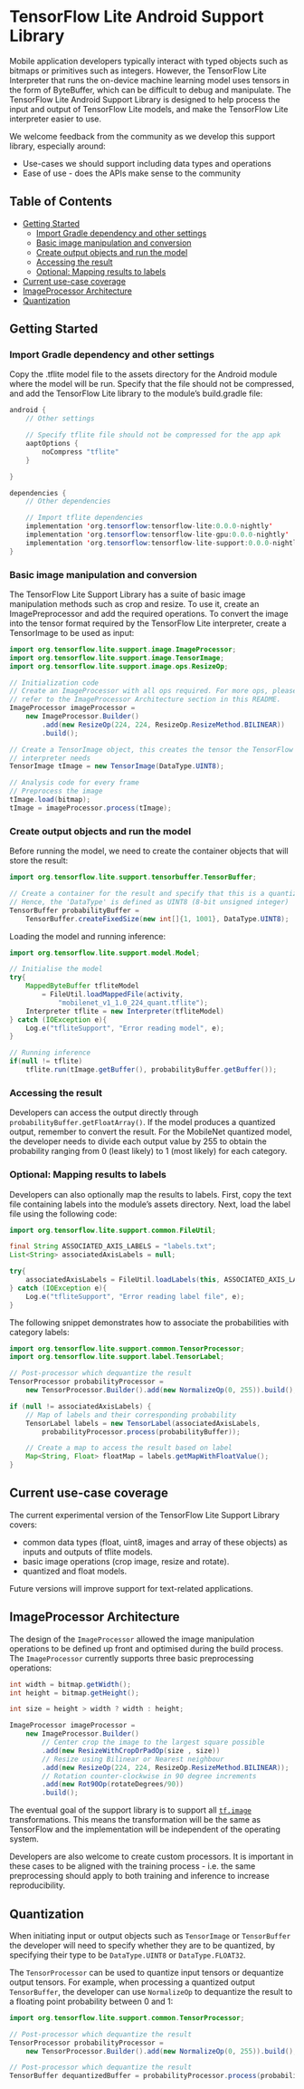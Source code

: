 # TensorFlow Lite Android Support Library

Mobile application developers typically interact with typed objects such as
bitmaps or primitives such as integers. However, the TensorFlow Lite Interpreter
that runs the on-device machine learning model uses tensors in the form of
ByteBuffer, which can be difficult to debug and manipulate. The TensorFlow Lite
Android Support Library is designed to help process the input and output of
TensorFlow Lite models, and make the TensorFlow Lite interpreter easier to use.

We welcome feedback from the community as we develop this support library,
especially around:

*   Use-cases we should support including data types and operations
*   Ease of use - does the APIs make sense to the community

## Table of Contents

*   [Getting Started](#getting-started)
    *   [Import Gradle dependency and other settings](#Import-Gradle-dependency-and-other-settings)
    *   [Basic image manipulation and conversion](#Basic-image-manipulation-and-conversion)
    *   [Create output objects and run the model](#Create-output-objects-and-run-the-model)
    *   [Accessing the result](#Accessing-the-result)
    *   [Optional: Mapping results to labels](#Optional-Mapping-results-to-labels)
*   [Current use-case coverage](#Current-use-case-coverage)
*   [ImageProcessor Architecture](#ImageProcessor-Architecture)
*   [Quantization](#Quantization)

## Getting Started

### Import Gradle dependency and other settings

Copy the .tflite model file to the assets directory for the Android module where
the model will be run. Specify that the file should not be compressed, and add
the TensorFlow Lite library to the module’s build.gradle file:

```java
android {
    // Other settings

    // Specify tflite file should not be compressed for the app apk
    aaptOptions {
        noCompress "tflite"
    }

}

dependencies {
    // Other dependencies

    // Import tflite dependencies
    implementation 'org.tensorflow:tensorflow-lite:0.0.0-nightly'
    implementation 'org.tensorflow:tensorflow-lite-gpu:0.0.0-nightly'
    implementation 'org.tensorflow:tensorflow-lite-support:0.0.0-nightly'
}
```

### Basic image manipulation and conversion

The TensorFlow Lite Support Library has a suite of basic image manipulation
methods such as crop and resize. To use it, create an ImagePreprocessor and add
the required operations. To convert the image into the tensor format required by
the TensorFlow Lite interpreter, create a TensorImage to be used as input:

```java
import org.tensorflow.lite.support.image.ImageProcessor;
import org.tensorflow.lite.support.image.TensorImage;
import org.tensorflow.lite.support.image.ops.ResizeOp;

// Initialization code
// Create an ImageProcessor with all ops required. For more ops, please
// refer to the ImageProcessor Architecture section in this README.
ImageProcessor imageProcessor =
    new ImageProcessor.Builder()
        .add(new ResizeOp(224, 224, ResizeOp.ResizeMethod.BILINEAR))
        .build();

// Create a TensorImage object, this creates the tensor the TensorFlow Lite
// interpreter needs
TensorImage tImage = new TensorImage(DataType.UINT8);

// Analysis code for every frame
// Preprocess the image
tImage.load(bitmap);
tImage = imageProcessor.process(tImage);
```

### Create output objects and run the model

Before running the model, we need to create the container objects that will
store the result:

```java
import org.tensorflow.lite.support.tensorbuffer.TensorBuffer;

// Create a container for the result and specify that this is a quantized model.
// Hence, the 'DataType' is defined as UINT8 (8-bit unsigned integer)
TensorBuffer probabilityBuffer =
    TensorBuffer.createFixedSize(new int[]{1, 1001}, DataType.UINT8);
```

Loading the model and running inference:

```java
import org.tensorflow.lite.support.model.Model;

// Initialise the model
try{
    MappedByteBuffer tfliteModel
        = FileUtil.loadMappedFile(activity,
            "mobilenet_v1_1.0_224_quant.tflite");
    Interpreter tflite = new Interpreter(tfliteModel)
} catch (IOException e){
    Log.e("tfliteSupport", "Error reading model", e);
}

// Running inference
if(null != tflite)
    tflite.run(tImage.getBuffer(), probabilityBuffer.getBuffer());
```

### Accessing the result

Developers can access the output directly through
`probabilityBuffer.getFloatArray()`. If the model produces a quantized output,
remember to convert the result. For the MobileNet quantized model, the developer
needs to divide each output value by 255 to obtain the probability ranging from
0 (least likely) to 1 (most likely) for each category.

### Optional: Mapping results to labels

Developers can also optionally map the results to labels. First, copy the text
file containing labels into the module’s assets directory. Next, load the label
file using the following code:

```java
import org.tensorflow.lite.support.common.FileUtil;

final String ASSOCIATED_AXIS_LABELS = "labels.txt";
List<String> associatedAxisLabels = null;

try{
    associatedAxisLabels = FileUtil.loadLabels(this, ASSOCIATED_AXIS_LABELS);
} catch (IOException e){
    Log.e("tfliteSupport", "Error reading label file", e);
}
```

The following snippet demonstrates how to associate the probabilities with
category labels:

```java
import org.tensorflow.lite.support.common.TensorProcessor;
import org.tensorflow.lite.support.label.TensorLabel;

// Post-processor which dequantize the result
TensorProcessor probabilityProcessor =
    new TensorProcessor.Builder().add(new NormalizeOp(0, 255)).build();

if (null != associatedAxisLabels) {
    // Map of labels and their corresponding probability
    TensorLabel labels = new TensorLabel(associatedAxisLabels,
        probabilityProcessor.process(probabilityBuffer));

    // Create a map to access the result based on label
    Map<String, Float> floatMap = labels.getMapWithFloatValue();
}
```

## Current use-case coverage

The current experimental version of the TensorFlow Lite Support Library covers:

*   common data types (float, uint8, images and array of these objects) as
    inputs and outputs of tflite models.
*   basic image operations (crop image, resize and rotate).
*   quantized and float models.

Future versions will improve support for text-related applications.

## ImageProcessor Architecture

The design of the `ImageProcessor` allowed the image manipulation operations to
be defined up front and optimised during the build process. The `ImageProcessor`
currently supports three basic preprocessing operations:

```java
int width = bitmap.getWidth();
int height = bitmap.getHeight();

int size = height > width ? width : height;

ImageProcessor imageProcessor =
    new ImageProcessor.Builder()
        // Center crop the image to the largest square possible
        .add(new ResizeWithCropOrPadOp(size , size))
        // Resize using Bilinear or Nearest neighbour
        .add(new ResizeOp(224, 224, ResizeOp.ResizeMethod.BILINEAR));
        // Rotation counter-clockwise in 90 degree increments
        .add(new Rot90Op(rotateDegrees/90))
        .build();
```

The eventual goal of the support library is to support all
[`tf.image`](https://www.tensorflow.org/api_docs/python/tf/image)
transformations. This means the transformation will be the same as TensorFlow
and the implementation will be independent of the operating system.

Developers are also welcome to create custom processors. It is important in
these cases to be aligned with the training process - i.e. the same
preprocessing should apply to both training and inference to increase
reproducibility.

## Quantization

When initiating input or output objects such as `TensorImage` or `TensorBuffer`
the developer will need to specify whether they are to be quantized, by
specifying their type to be `DataType.UINT8` or `DataType.FLOAT32`.

The `TensorProcessor` can be used to quantize input tensors or dequantize output
tensors. For example, when processing a quantized output `TensorBuffer`, the
developer can use `NormalizeOp` to dequantize the result to a floating point
probability between 0 and 1:

```java
import org.tensorflow.lite.support.common.TensorProcessor;

// Post-processor which dequantize the result
TensorProcessor probabilityProcessor =
    new TensorProcessor.Builder().add(new NormalizeOp(0, 255)).build();

// Post-processor which dequantize the result
TensorBuffer dequantizedBuffer = probabilityProcessor.process(probabilityBuffer)
```

